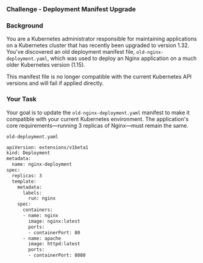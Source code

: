 ### Challenge - Deployment Manifest Upgrade

### Background

You are a Kubernetes administrator responsible for maintaining applications on a Kubernetes cluster that has recently been upgraded to version 1.32. You've discovered an old deployment manifest file, `old-nginx-deployment.yaml`, which was used to deploy an Nginx application on a much older Kubernetes version (1.15).

This manifest file is no longer compatible with the current Kubernetes API versions and will fail if applied directly.

### Your Task

Your goal is to update the `old-nginx-deployment.yaml` manifest to make it compatible with your current Kubernetes environment. The application's core requirements—running 3 replicas of Nginx—must remain the same.

`old-deployment.yaml`
```sh
apiVersion: extensions/v1beta1
kind: Deployment
metadata:
  name: nginx-deployment
spec:
  replicas: 3
  template:
    metadata:
      labels:
        run: nginx
    spec:
      containers:
      - name: nginx
        image: nginx:latest
        ports:
        - containerPort: 80
      - name: apache
        image: httpd:latest
        ports:
        - containerPort: 8080
```


